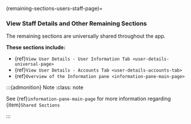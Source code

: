 (remaining-sections-users-staff-page)=
### View Staff Details and Other Remaining Sections


The remaining sections are universally shared throughout the app. 


**These sections include:**

- {ref}`View User Details - User Information Tab <user-details-universal-page>`
- {ref}`View User Details - Accounts Tab <user-details-accounts-tab>`
- {ref}`Overview of the Information pane <information-pane-main-page>`

:::{admonition} Note
:class: note

See {ref}`information-pane-main-page` for more information regarding {item}`Shared Sections`

:::
